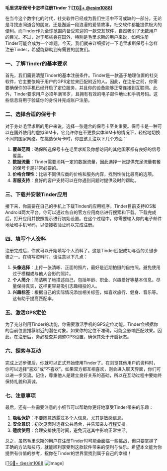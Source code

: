 **毛里求斯保号卡怎样注册Tinder？[[TG💪+ @esim1088](https://t.me/s/esim1088)]**

在当今这个数字化的时代，社交软件已经成为我们生活中不可或缺的一部分。无论是寻找志同道合的朋友，还是邂逅一段浪漫的爱情故事，社交软件都能提供极大的便利。而Tinder作为全球范围内备受欢迎的一款交友软件，自然吸引了无数用户的目光。不过，对于那些身在国外，特别是毛里求斯的用户来说，如何注册Tinder可能会成为一个难题。今天，我们就来详细探讨一下毛里求斯保号卡怎样注册Tinder，希望能帮助到有需要的朋友们。

### 一、了解Tinder的基本要求

首先，我们需要清楚Tinder的基本注册条件。Tinder是一款基于地理位置的社交软件，它主要依赖于用户的GPS定位来匹配附近的人。因此，在注册之前，你需要确保你的手机已经开启了定位服务，并且你的设备能够正常连接到互联网。此外，Tinder要求用户必须年满18岁，且拥有有效的电子邮件地址和手机号码。这些信息将用于验证你的身份并完成账户注册。

### 二、选择合适的保号卡

对于身处毛里求斯的用户来说，选择一张适合的保号卡至关重要。保号卡是一种可以在国外使用的虚拟SIM卡，它允许你在不更换实体SIM卡的情况下，轻松地切换不同的国家网络。在挑选保号卡时，你应该关注以下几个方面：

1. **覆盖范围**：确保所选保号卡在毛里求斯及你想访问的其他国家都有良好的信号覆盖。
2. **数据流量**：Tinder需要消耗一定的数据流量，因此选择一张提供充足流量套餐的保号卡是非常必要的。
3. **价格合理性**：比较不同供应商的价格和服务内容，找到性价比最高的选项。
4. **客服支持**：良好的客户支持可以在你遇到问题时提供及时的帮助。

### 三、下载并安装Tinder应用

接下来，你需要在自己的手机上下载Tinder的应用程序。Tinder目前支持iOS和Android两大平台，你可以通过各自的官方应用商店进行搜索和下载。下载完成后，打开应用并按照提示进行初始设置。在这个过程中，你需要输入你的电子邮件地址和手机号码，以便接收验证码以完成注册。

### 四、填写个人资料

注册完成后，你就可以开始填写个人资料了。这是Tinder匹配成功与否的关键步骤之一。在填写资料时，请注意以下几点：

1. **头像选择**：上传一张清晰、正面的照片，最好是近期拍摄的自拍照。避免使用过于模糊或与他人合影的照片。
2. **个人简介**：简洁明了地描述自己，包括年龄、职业、兴趣爱好等基本信息。尽量保持真实，这样更容易吸引志趣相投的人。
3. **兴趣标签**：根据自己的实际情况添加相关标签，如喜欢旅行、健身、音乐等。这有助于提高匹配率。

### 五、激活GPS定位

为了充分利用Tinder的功能，你需要激活手机的GPS定位功能。Tinder会根据你的当前位置推荐附近的潜在对象。如果你的定位不准确，可能会影响匹配效果。因此，在注册后，务必检查并调整GPS设置，确保其处于开启状态。

### 六、探索与互动

完成上述步骤后，你就可以正式开始使用Tinder了。在浏览其他用户的资料时，你可以选择“喜欢”或“不喜欢”。如果双方都互相喜欢，则会进入聊天界面，你们可以进一步交流。记住，尊重他人是建立良好关系的基础，所以在互动过程中要始终保持礼貌和真诚。

### 七、注意事项

最后，还有一些需要注意的小细节可以帮助你更好地享受Tinder带来的乐趣：

1. **隐私保护**：不要随意透露过多个人信息，尤其是敏感信息。
2. **安全意识**：初次见面时选择公共场合，并告知亲友行程安排。
3. **适度使用**：合理安排使用时间，避免沉迷其中影响正常生活。

总之，虽然毛里求斯的用户在注册Tinder时可能会面临一些挑战，但只要掌握了正确的方法和技巧，就能顺利享受到这款软件带来的便利与快乐。希望本文能为你提供有价值的参考，祝你在Tinder的世界里找到属于自己的幸福！

[[TG💪+ @esim1088](https://t.me/s/esim1088) ![Image](https://i.postimg.cc/4NQfJmqS/Snipaste-2025-05-13-00-14-12.png)]